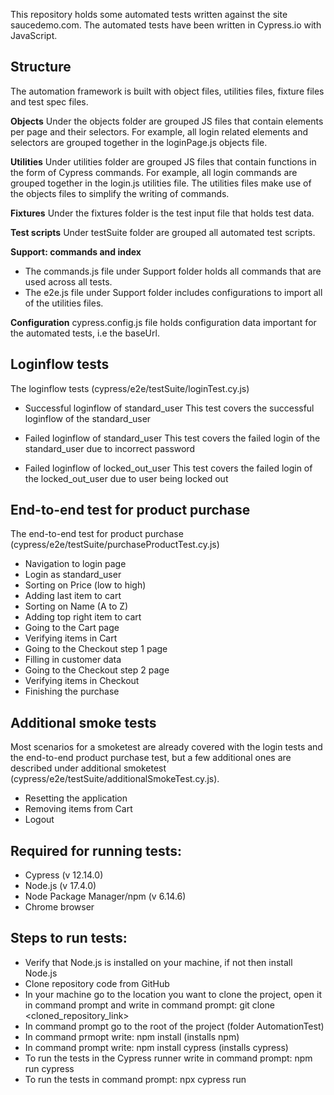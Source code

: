 <!-- ABOUT -->
This repository holds some automated tests written against the site saucedemo.com.
The automated tests have been written in Cypress.io with JavaScript.


<!-- THE STRUCTURE OF THE AUTOMATED TESTS -->

## Structure 
The automation framework is built with object files, utilities files, fixture files and test spec files. 

**Objects**
Under the objects folder are grouped JS files that contain elements per page and their selectors. 
For example, all login related elements and selectors are grouped together in the loginPage.js objects file.

**Utilities**
Under utilities folder are grouped JS files that contain functions in the form of Cypress commands. 
For example, all login commands are grouped together in the login.js utilities file.
The utilities files make use of the objects files to simplify the writing of commands.

**Fixtures**
Under the fixtures folder is the test input file that holds test data.

**Test scripts**
Under testSuite folder are grouped all automated test scripts.

**Support: commands and index**
- The commands.js file under Support folder holds all commands that are used across all tests.
- The e2e.js file under Support folder includes configurations to import all of the utilities files.

**Configuration**
cypress.config.js file holds configuration data important for the automated tests, i.e the baseUrl.


<!-- OVERVIEW OF TEST SCRIPTS -->

## Loginflow tests
The loginflow tests (cypress/e2e/testSuite/loginTest.cy.js)

- Successful loginflow of standard_user
This test covers the successful loginflow of the standard_user

- Failed loginflow of standard_user
This test covers the failed login of the standard_user due to incorrect password

- Failed loginflow of locked_out_user
This test covers the failed login of the locked_out_user due to user being locked out


## End-to-end test for product purchase
The end-to-end test for product purchase (cypress/e2e/testSuite/purchaseProductTest.cy.js)
- Navigation to login page
- Login as standard_user
- Sorting on Price (low to high)
- Adding last item to cart 
- Sorting on Name (A to Z)
- Adding top right item to cart
- Going to the Cart page
- Verifying items in Cart
- Going to the Checkout step 1 page
- Filling in customer data
- Going to the Checkout step 2 page
- Verifying items in Checkout
- Finishing the purchase

## Additional smoke tests
Most scenarios for a smoketest are already covered with the login tests and the end-to-end product purchase test, but a few additional ones are described under additional smoketest (cypress/e2e/testSuite/additionalSmokeTest.cy.js).
- Resetting the application
- Removing items from Cart
- Logout

<!-- HOW TO RUN TESTS -->

## Required for running tests:
- Cypress (v 12.14.0)
- Node.js (v 17.4.0)
- Node Package Manager/npm (v 6.14.6)
- Chrome browser

## Steps to run tests:
- Verify that Node.js is installed on your machine, if not then install Node.js
- Clone repository code from GitHub
- In your machine go to the location you want to clone the project, open it in command prompt and write in command prompt: git clone <cloned_repository_link>
- In command prompt go to the root of the project (folder AutomationTest)
- In command prmopt write: npm install (installs npm)
- In command prompt write: npm install cypress (installs cypress)
- To run the tests in the Cypress runner write in command prompt: npm run cypress
- To run the tests in command prompt: npx cypress run
